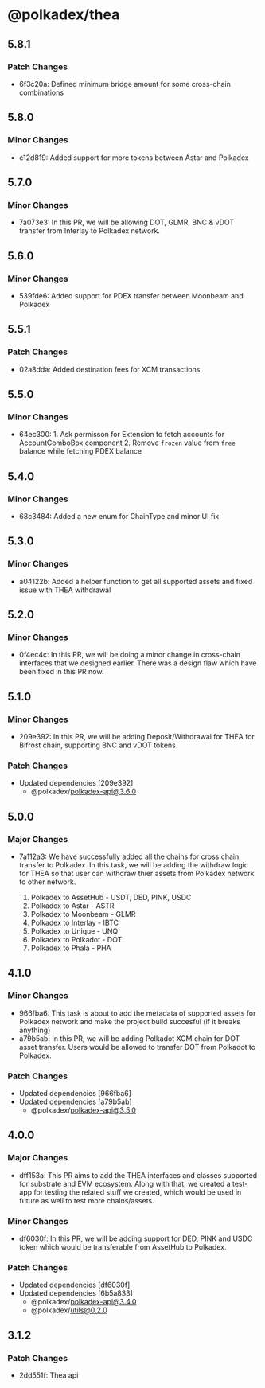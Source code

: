 # @polkadex/thea

## 5.8.1

### Patch Changes

- 6f3c20a: Defined minimum bridge amount for some cross-chain combinations

## 5.8.0

### Minor Changes

- c12d819: Added support for more tokens between Astar and Polkadex

## 5.7.0

### Minor Changes

- 7a073e3: In this PR, we will be allowing DOT, GLMR, BNC & vDOT transfer from Interlay to Polkadex network.

## 5.6.0

### Minor Changes

- 539fde6: Added support for PDEX transfer between Moonbeam and Polkadex

## 5.5.1

### Patch Changes

- 02a8dda: Added destination fees for XCM transactions

## 5.5.0

### Minor Changes

- 64ec300: 1. Ask permisson for Extension to fetch accounts for AccountComboBox component 2. Remove `frozen` value from `free` balance while fetching PDEX balance

## 5.4.0

### Minor Changes

- 68c3484: Added a new enum for ChainType and minor UI fix

## 5.3.0

### Minor Changes

- a04122b: Added a helper function to get all supported assets and fixed issue with THEA withdrawal

## 5.2.0

### Minor Changes

- 0f4ec4c: In this PR, we will be doing a minor change in cross-chain interfaces that we designed earlier. There was a design flaw which have been fixed in this PR now.

## 5.1.0

### Minor Changes

- 209e392: In this PR, we will be adding Deposit/Withdrawal for THEA for Bifrost chain, supporting BNC and vDOT tokens.

### Patch Changes

- Updated dependencies [209e392]
  - @polkadex/polkadex-api@3.6.0

## 5.0.0

### Major Changes

- 7a112a3: We have successfully added all the chains for cross chain transfer to Polkadex. In this task, we will be adding the withdraw logic for THEA so that user can withdraw thier assets from Polkadex network to other network.

  1. Polkadex to AssetHub - USDT, DED, PINK, USDC
  2. Polkadex to Astar - ASTR
  3. Polkadex to Moonbeam - GLMR
  4. Polkadex to Interlay - IBTC
  5. Polkadex to Unique - UNQ
  6. Polkadex to Polkadot - DOT
  7. Polkadex to Phala - PHA

## 4.1.0

### Minor Changes

- 966fba6: This task is about to add the metadata of supported assets for Polkadex network and make the project build succesful (if it breaks anything)
- a79b5ab: In this PR, we will be adding Polkadot XCM chain for DOT asset transfer. Users would be allowed to transfer DOT from Polkadot to Polkadex.

### Patch Changes

- Updated dependencies [966fba6]
- Updated dependencies [a79b5ab]
  - @polkadex/polkadex-api@3.5.0

## 4.0.0

### Major Changes

- dff153a: This PR aims to add the THEA interfaces and classes supported for substrate and EVM ecosystem. Along with that, we created a test-app for testing the related stuff we created, which would be used in future as well to test more chains/assets.

### Minor Changes

- df6030f: In this PR, we will be adding support for DED, PINK and USDC token which would be transferable from AssetHub to Polkadex.

### Patch Changes

- Updated dependencies [df6030f]
- Updated dependencies [6b5a833]
  - @polkadex/polkadex-api@3.4.0
  - @polkadex/utils@0.2.0

## 3.1.2

### Patch Changes

- 2dd551f: Thea api
